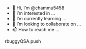 - 👋 Hi, I’m @chammu5458
- 👀 I’m interested in ...
- 🌱 I’m currently learning ...
- 💞️ I’m looking to collaborate on ...
- 📫 How to reach me ...

<!---
chammu5458/chammu5458 is a ✨ special ✨ repository because its `README.md` (this file) appears on your GitHub profile.
You can click the Preview link to take a look at your changes.
---> rbuggyQSA.push
